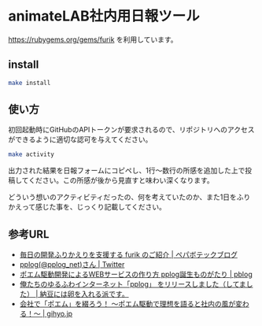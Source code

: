 # animateLAB社内用日報ツール

https://rubygems.org/gems/furik を利用しています。

## install

```sh
make install
```

## 使い方

初回起動時にGitHubのAPIトークンが要求されるので、リポジトリへのアクセスができるように適切な認可を与えてください。

```sh
make activity
```

出力された結果を日報フォームにコピペし、1行〜数行の所感を追加した上で投稿してください。この所感が後から見直すと味わい深くなります。

どういう想いのアクティビティだったの、何を考えていたのか、また1日をふりかえって感じた事を、じっくり記載してください。

## 参考URL

- [毎日の開発ふりかえりを支援する furik のご紹介 | ペパボテックブログ](http://tech.pepabo.com/2015/11/19/introduction-to-furik/)
- [pplog(@pplog_net)さん | Twitter ](https://twitter.com/pplog_net)
- [ポエム駆動開発によるWEBサービスの作り方 pplog誕生ものがたり | pblog](http://ppworks.hatenablog.jp/entry/2014/07/13/012855)
- [俺たちのゆるふわインターネット「pplog」 をリリースしました（してました） | 納豆には卵を入れる派です。](http://d.hatena.ne.jp/ken_c_lo/20140131/1391171107)
- [会社で「ポエム」を綴ろう！ ～ポエム駆動で理想を語ると社内の風が変わる！～ | gihyo.jp](http://gihyo.jp/lifestyle/serial/01/poem-driven/)
